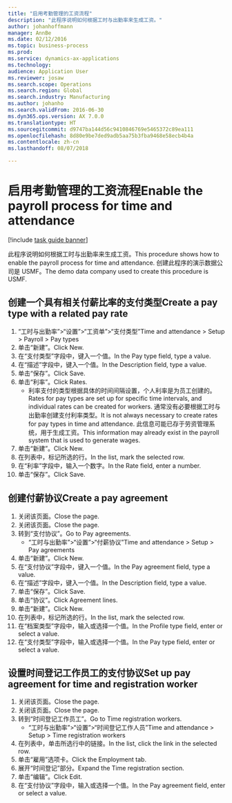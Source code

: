 ```yaml
---
title: "启用考勤管理的工资流程"
description: "此程序说明如何根据工时与出勤率来生成工资。"
author: johanhoffmann
manager: AnnBe
ms.date: 02/12/2016
ms.topic: business-process
ms.prod: 
ms.service: dynamics-ax-applications
ms.technology: 
audience: Application User
ms.reviewer: josaw
ms.search.scope: Operations
ms.search.region: Global
ms.search.industry: Manufacturing
ms.author: johanho
ms.search.validFrom: 2016-06-30
ms.dyn365.ops.version: AX 7.0.0
ms.translationtype: HT
ms.sourcegitcommit: d9747ba144d56c9410846769e5465372c89ea111
ms.openlocfilehash: 8d80e9be7ded9adb5aa75b3fba9468e58ecb4b4a
ms.contentlocale: zh-cn
ms.lasthandoff: 08/07/2018

---
```

# <a name="enable-the-payroll-process-for-time-and-attendance"></a><span data-ttu-id="e5f7a-103">启用考勤管理的工资流程</span><span class="sxs-lookup"><span data-stu-id="e5f7a-103">Enable the payroll process for time and attendance</span></span>

[!include [task guide banner](../../includes/task-guide-banner.md)]

<span data-ttu-id="e5f7a-104">此程序说明如何根据工时与出勤率来生成工资。</span><span class="sxs-lookup"><span data-stu-id="e5f7a-104">This procedure shows how to enable the payroll process for time and attendance.</span></span> <span data-ttu-id="e5f7a-105">创建此程序的演示数据公司是 USMF。</span><span class="sxs-lookup"><span data-stu-id="e5f7a-105">The demo data company used to create this procedure is USMF.</span></span>


## <a name="create-a-pay-type-with-a-related-pay-rate"></a><span data-ttu-id="e5f7a-106">创建一个具有相关付薪比率的支付类型</span><span class="sxs-lookup"><span data-stu-id="e5f7a-106">Create a pay type with a related pay rate</span></span>
1. <span data-ttu-id="e5f7a-107">“工时与出勤率”>“设置”>“工资单”>“支付类型”</span><span class="sxs-lookup"><span data-stu-id="e5f7a-107">Time and attendance > Setup > Payroll > Pay types</span></span>
2. <span data-ttu-id="e5f7a-108">单击“新建”。</span><span class="sxs-lookup"><span data-stu-id="e5f7a-108">Click New.</span></span>
3. <span data-ttu-id="e5f7a-109">在“支付类型”字段中，键入一个值。</span><span class="sxs-lookup"><span data-stu-id="e5f7a-109">In the Pay type field, type a value.</span></span>
4. <span data-ttu-id="e5f7a-110">在“描述”字段中，键入一个值。</span><span class="sxs-lookup"><span data-stu-id="e5f7a-110">In the Description field, type a value.</span></span>
5. <span data-ttu-id="e5f7a-111">单击“保存”。</span><span class="sxs-lookup"><span data-stu-id="e5f7a-111">Click Save.</span></span>
6. <span data-ttu-id="e5f7a-112">单击“利率”。</span><span class="sxs-lookup"><span data-stu-id="e5f7a-112">Click Rates.</span></span>
    * <span data-ttu-id="e5f7a-113">利率支付的类型根据具体的时间间隔设置，个人利率是为员工创建的。</span><span class="sxs-lookup"><span data-stu-id="e5f7a-113">Rates for pay types are set up for specific time intervals, and individual rates can be created for workers.</span></span> <span data-ttu-id="e5f7a-114">通常没有必要根据工时与出勤率创建支付利率类型。</span><span class="sxs-lookup"><span data-stu-id="e5f7a-114">It is not always necessary to create rates for pay types in time and attendance.</span></span> <span data-ttu-id="e5f7a-115">此信息可能已存于劳资管理系统，用于生成工资。</span><span class="sxs-lookup"><span data-stu-id="e5f7a-115">This information may already exist in the payroll system that is used to generate wages.</span></span>  
7. <span data-ttu-id="e5f7a-116">单击“新建”。</span><span class="sxs-lookup"><span data-stu-id="e5f7a-116">Click New.</span></span>
8. <span data-ttu-id="e5f7a-117">在列表中，标记所选的行。</span><span class="sxs-lookup"><span data-stu-id="e5f7a-117">In the list, mark the selected row.</span></span>
9. <span data-ttu-id="e5f7a-118">在“利率”字段中，输入一个数字。</span><span class="sxs-lookup"><span data-stu-id="e5f7a-118">In the Rate field, enter a number.</span></span>
10. <span data-ttu-id="e5f7a-119">单击“保存”。</span><span class="sxs-lookup"><span data-stu-id="e5f7a-119">Click Save.</span></span>

## <a name="create-a-pay-agreement"></a><span data-ttu-id="e5f7a-120">创建付薪协议</span><span class="sxs-lookup"><span data-stu-id="e5f7a-120">Create a pay agreement</span></span>
1. <span data-ttu-id="e5f7a-121">关闭该页面。</span><span class="sxs-lookup"><span data-stu-id="e5f7a-121">Close the page.</span></span>
2. <span data-ttu-id="e5f7a-122">关闭该页面。</span><span class="sxs-lookup"><span data-stu-id="e5f7a-122">Close the page.</span></span>
3. <span data-ttu-id="e5f7a-123">转到“支付协议”。</span><span class="sxs-lookup"><span data-stu-id="e5f7a-123">Go to Pay agreements.</span></span>
    * <span data-ttu-id="e5f7a-124">“工时与出勤率”>“设置”>“付薪协议”</span><span class="sxs-lookup"><span data-stu-id="e5f7a-124">Time and attendance > Setup > Pay agreements</span></span>  
4. <span data-ttu-id="e5f7a-125">单击“新建”。</span><span class="sxs-lookup"><span data-stu-id="e5f7a-125">Click New.</span></span>
5. <span data-ttu-id="e5f7a-126">在“支付协议”字段中，键入一个值。</span><span class="sxs-lookup"><span data-stu-id="e5f7a-126">In the Pay agreement field, type a value.</span></span>
6. <span data-ttu-id="e5f7a-127">在“描述”字段中，键入一个值。</span><span class="sxs-lookup"><span data-stu-id="e5f7a-127">In the Description field, type a value.</span></span>
7. <span data-ttu-id="e5f7a-128">单击“保存”。</span><span class="sxs-lookup"><span data-stu-id="e5f7a-128">Click Save.</span></span>
8. <span data-ttu-id="e5f7a-129">单击“协议”。</span><span class="sxs-lookup"><span data-stu-id="e5f7a-129">Click Agreement lines.</span></span>
9. <span data-ttu-id="e5f7a-130">单击“新建”。</span><span class="sxs-lookup"><span data-stu-id="e5f7a-130">Click New.</span></span>
10. <span data-ttu-id="e5f7a-131">在列表中，标记所选的行。</span><span class="sxs-lookup"><span data-stu-id="e5f7a-131">In the list, mark the selected row.</span></span>
11. <span data-ttu-id="e5f7a-132">在“档案类型”字段中，输入或选择一个值。</span><span class="sxs-lookup"><span data-stu-id="e5f7a-132">In the Profile type field, enter or select a value.</span></span>
12. <span data-ttu-id="e5f7a-133">在“支付类型”字段中，输入或选择一个值。</span><span class="sxs-lookup"><span data-stu-id="e5f7a-133">In the Pay type field, enter or select a value.</span></span>

## <a name="set-up-pay-agreement-for-time-and-registration-worker"></a><span data-ttu-id="e5f7a-134">设置时间登记工作员工的支付协议</span><span class="sxs-lookup"><span data-stu-id="e5f7a-134">Set up pay agreement for time and registration worker</span></span>
1. <span data-ttu-id="e5f7a-135">关闭该页面。</span><span class="sxs-lookup"><span data-stu-id="e5f7a-135">Close the page.</span></span>
2. <span data-ttu-id="e5f7a-136">关闭该页面。</span><span class="sxs-lookup"><span data-stu-id="e5f7a-136">Close the page.</span></span>
3. <span data-ttu-id="e5f7a-137">转到“时间登记工作员工”。</span><span class="sxs-lookup"><span data-stu-id="e5f7a-137">Go to Time registration workers.</span></span>
    * <span data-ttu-id="e5f7a-138">“工时与出勤率”>“设置”>“时间登记工作人员”</span><span class="sxs-lookup"><span data-stu-id="e5f7a-138">Time and attendance > Setup > Time registration workers</span></span>  
4. <span data-ttu-id="e5f7a-139">在列表中，单击所选行中的链接。</span><span class="sxs-lookup"><span data-stu-id="e5f7a-139">In the list, click the link in the selected row.</span></span>
5. <span data-ttu-id="e5f7a-140">单击“雇用”选项卡。</span><span class="sxs-lookup"><span data-stu-id="e5f7a-140">Click the Employment tab.</span></span>
6. <span data-ttu-id="e5f7a-141">展开“时间登记”部分。</span><span class="sxs-lookup"><span data-stu-id="e5f7a-141">Expand the Time registration section.</span></span>
7. <span data-ttu-id="e5f7a-142">单击“编辑”。</span><span class="sxs-lookup"><span data-stu-id="e5f7a-142">Click Edit.</span></span>
8. <span data-ttu-id="e5f7a-143">在“支付协议”字段中，输入或选择一个值。</span><span class="sxs-lookup"><span data-stu-id="e5f7a-143">In the Pay agreement field, enter or select a value.</span></span>

